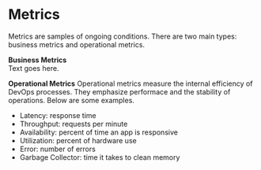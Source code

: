 # Metrics
Metrics are samples of ongoing conditions. There are two main types: business metrics and operational metrics. 

**Business Metrics**  
Text goes here. 

**Operational Metrics**
Operational metrics measure the internal efficiency of DevOps processes. They emphasize performace and the stability of operations. Below are some examples.
* Latency: response time
* Throughput: requests per minute
* Availability: percent of time an app is responsive
* Utilization: percent of hardware use
* Error: number of errors
* Garbage Collector: time it takes to clean memory
